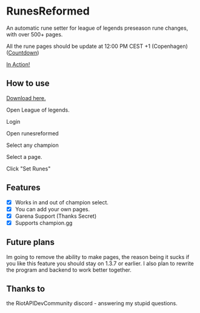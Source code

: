 # RunesReformed

An automatic rune setter for league of legends preseason rune changes, with over 500+ pages.

All the rune pages should be update at 12:00 PM CEST +1 (Copenhagen) ([Countdown](https://is.gd/SB7Qf1))

[In Action!](https://i.gyazo.com/97cfa959c2bb46ef7878a7d9cdf8530d.mp4)

## How to use

[Download here.](https://github.com/Fumi24/RunesReformed/releases/latest)

Open League of legends.

Login

Open runesreformed

Select any champion

Select a page.

Click "Set Runes"

## Features
- [x] Works in and out of champion select.
- [x] You can add your own pages.
- [x] Garena Support (Thanks Secret)
- [x] Supports champion.gg

## Future plans

Im going to remove the ability to make pages, the reason being it sucks if you like this feature you should stay on 1.3.7 or earlier. I also plan to rewrite the program and backend to work better together.

## Thanks to

the RiotAPIDevCommunity discord - answering my stupid questions.
